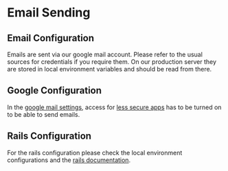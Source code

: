 # Email Sending

## Email Configuration

Emails are sent via our google mail account. Please refer to the usual sources
for credentials if you require them. On our production server they are stored
in local environment variables and should be read from there.

## Google Configuration

In the [google mail settings](https://www.google.com/settings/security/lesssecureapps), access for [less secure apps](https://support.google.com/accounts/answer/6010255?hl=en) has to be turned on
to be able to send emails.

## Rails Configuration

For the rails configuration please check the local environment configurations
and the [rails documentation](http://guides.rubyonrails.org/action_mailer_basics.html).
